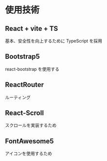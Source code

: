 # 使用技術

## React + vite + TS

基本、安全性を向上するために TypeScript を採用

## Bootstrap5

react-bootstrap を使用する

## ReactRouter

ルーティング

## React-Scroll

スクロールを実装するため

## FontAwesome5

アイコンを使用するため
